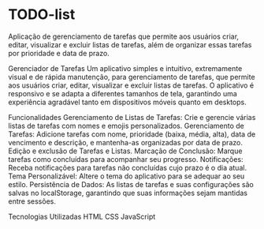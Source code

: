# TODO-list
Aplicação de gerenciamento de tarefas que permite aos usuários criar, editar, visualizar e excluir listas de tarefas, além de organizar essas tarefas por prioridade e data de prazo.

Gerenciador de Tarefas
Um aplicativo simples e intuitivo, extremamente visual e de rápida manutenção, para gerenciamento de tarefas, que permite aos usuários criar, editar, visualizar e excluir listas de tarefas. O aplicativo é responsivo e se adapta a diferentes tamanhos de tela, garantindo uma experiência agradável tanto em dispositivos móveis quanto em desktops.

Funcionalidades
Gerenciamento de Listas de Tarefas: Crie e gerencie várias listas de tarefas com nomes e emojis personalizados.
Gerenciamento de Tarefas: Adicione tarefas com nome, prioridade (baixa, média, alta), data de vencimento e descrição, e mantenha-as organizadas por data de prazo.
Edição e exclusão de Tarefas e Listas.
Marcação de Conclusão: Marque tarefas como concluídas para acompanhar seu progresso.
Notificações: Receba notificações para tarefas não concluídas cujo prazo é o dia atual.
Tema Personalizável: Altere o tema do aplicativo para se adequar ao seu estilo.
Persistência de Dados: As listas de tarefas e suas configurações são salvas no localStorage, garantindo que suas informações sejam mantidas entre sessões.

Tecnologias Utilizadas
HTML
CSS
JavaScript
